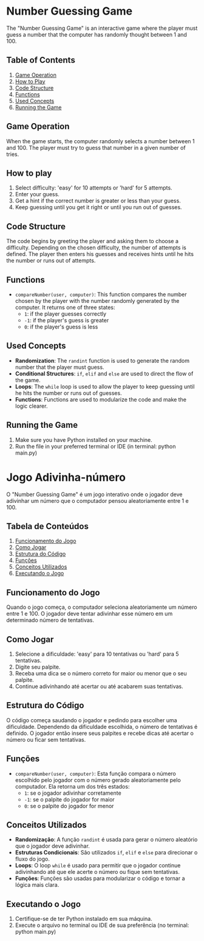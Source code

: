 # Number Guessing Game

The "Number Guessing Game" is an interactive game where the player must guess a number that the computer has randomly thought between 1 and 100.

## Table of Contents

1. [Game Operation](#game-operation)
2. [How to Play](#how-to-play)
3. [Code Structure](#code-structure)
4. [Functions](#functions)
5. [Used Concepts](#used-concepts)
6. [Running the Game](#running-the-game)


## Game Operation

When the game starts, the computer randomly selects a number between 1 and 100. The player must try to guess that number in a given number of tries.

## How to play

1. Select difficulty: 'easy' for 10 attempts or 'hard' for 5 attempts.
2. Enter your guess.
3. Get a hint if the correct number is greater or less than your guess.
4. Keep guessing until you get it right or until you run out of guesses.

## Code Structure

The code begins by greeting the player and asking them to choose a difficulty. Depending on the chosen difficulty, the number of attempts is defined. The player then enters his guesses and receives hints until he hits the number or runs out of attempts.

## Functions

- `compareNumber(user, computer)`: This function compares the number chosen by the player with the number randomly generated by the computer. It returns one of three states:
  - `1`: if the player guesses correctly
  - `-1`: if the player's guess is greater
  - `0`: if the player's guess is less

## Used Concepts

- **Randomization**: The `randint` function is used to generate the random number that the player must guess.
- **Conditional Structures**: `if`, `elif` and `else` are used to direct the flow of the game.
- **Loops**: The `while` loop is used to allow the player to keep guessing until he hits the number or runs out of guesses.
- **Functions**: Functions are used to modularize the code and make the logic clearer.

## Running the Game

1. Make sure you have Python installed on your machine.
2. Run the file in your preferred terminal or IDE (in terminal: python main.py)



# Jogo Adivinha-número

O "Number Guessing Game" é um jogo interativo onde o jogador deve adivinhar um número que o computador pensou aleatoriamente entre 1 e 100.

## Tabela de Conteúdos

1. [Funcionamento do Jogo](#funcionamento-do-jogo)
2. [Como Jogar](#como-jogar)
3. [Estrutura do Código](#estrutura-do-código)
4. [Funções](#funções)
5. [Conceitos Utilizados](#conceitos-utilizados)
6. [Executando o Jogo](#executando-o-jogo)


## Funcionamento do Jogo

Quando o jogo começa, o computador seleciona aleatoriamente um número entre 1 e 100. O jogador deve tentar adivinhar esse número em um determinado número de tentativas.

## Como Jogar

1. Selecione a dificuldade: 'easy' para 10 tentativas ou 'hard' para 5 tentativas.
2. Digite seu palpite.
3. Receba uma dica se o número correto for maior ou menor que o seu palpite.
4. Continue adivinhando até acertar ou até acabarem suas tentativas.

## Estrutura do Código

O código começa saudando o jogador e pedindo para escolher uma dificuldade. Dependendo da dificuldade escolhida, o número de tentativas é definido. O jogador então insere seus palpites e recebe dicas até acertar o número ou ficar sem tentativas.

## Funções

- `compareNumber(user, computer)`: Esta função compara o número escolhido pelo jogador com o número gerado aleatoriamente pelo computador. Ela retorna um dos três estados:
  - `1`: se o jogador adivinhar corretamente
  - `-1`: se o palpite do jogador for maior
  - `0`: se o palpite do jogador for menor

## Conceitos Utilizados

- **Randomização**: A função `randint` é usada para gerar o número aleatório que o jogador deve adivinhar.
- **Estruturas Condicionais**: São utilizados `if`, `elif` e `else` para direcionar o fluxo do jogo.
- **Loops**: O loop `while` é usado para permitir que o jogador continue adivinhando até que ele acerte o número ou fique sem tentativas.
- **Funções**: Funções são usadas para modularizar o código e tornar a lógica mais clara.

## Executando o Jogo

1. Certifique-se de ter Python instalado em sua máquina.
2. Execute o arquivo no terminal ou IDE de sua preferência (no terminal: python main.py)